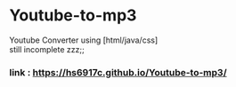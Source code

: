 # Youtube-to-mp3
Youtube Converter using [html/java/css]
<br>still incomplete zzz;;

### link : https://hs6917c.github.io/Youtube-to-mp3/
